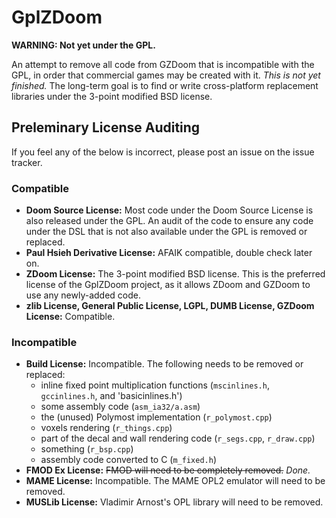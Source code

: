 GplZDoom
========

**WARNING: Not yet under the GPL.**

An attempt to remove all code from GZDoom that is incompatible with the GPL, in order that commercial games may be created with it. *This is not yet finished.* The long-term goal is to find or write cross-platform replacement libraries under the 3-point modified BSD license.

Preleminary License Auditing
----------------------------

If you feel any of the below is incorrect, please post an issue on the issue tracker.

### Compatible

* **Doom Source License:** Most code under the Doom Source License is also released under the GPL. An audit of the code to ensure any code under the DSL that is not also available under the GPL is removed or replaced.
* **Paul Hsieh Derivative License:** AFAIK compatible, double check later on.
* **ZDoom License:** The 3-point modified BSD license. This is the preferred license of the GplZDoom project, as it allows ZDoom and GZDoom to use any newly-added code.
* **zlib License, General Public License, LGPL, DUMB License, GZDoom License:** Compatible.

### Incompatible

* **Build License:** Incompatible. The following needs to be removed or replaced:
  * inline fixed point multiplication functions (`mscinlines.h`, `gccinlines.h`, and 'basicinlines.h')
  * some assembly code (`asm_ia32/a.asm`)
  * the (unused) Polymost implementation (`r_polymost.cpp`)
  * voxels rendering (`r_things.cpp`)
  * part of the decal and wall rendering code (`r_segs.cpp`, `r_draw.cpp`)
  * something (`r_bsp.cpp`)
  * assembly code converted to C (`m_fixed.h`)
* **FMOD Ex License:** ~~FMOD will need to be completely removed.~~ *Done.*
* **MAME License:** Incompatible. The MAME OPL2 emulator will need to be removed.
* **MUSLib License:** Vladimir Arnost's OPL library will need to be removed.
